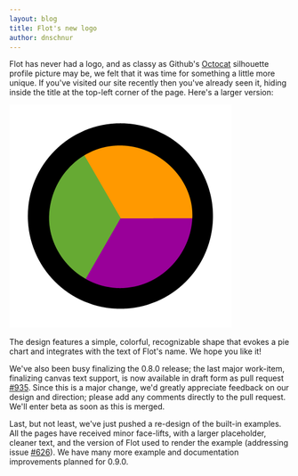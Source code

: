 ```yaml
---
layout: blog
title: Flot's new logo
author: dnschnur
---
```


Flot has never had a logo, and as classy as Github's [Octocat](http://octodex.github.com)
silhouette profile picture may be, we felt that it was time for something a
little more unique.  If you've visited our site recently then you've already
seen it, hiding inside the title at the top-left corner of the page.  Here's a
larger version:

<div class="blog-image">
	<img src="/images/blog/2013-01-28-flots-new-logo.png" alt="{{ post.title }}" title="{{ post.title }}" width="400" height="400"></img>
</div>

The design features a simple, colorful, recognizable shape that evokes a pie
chart and integrates with the text of Flot's name.  We hope you like it!

We've also been busy finalizing the 0.8.0 release; the last major work-item,
finalizing canvas text support, is now available in draft form as pull request
[#935](https://github.com/flot/flot/pull/935).  Since this is a major change,
we'd greatly appreciate feedback on our design and direction; please add any
comments directly to the pull request.  We'll enter beta as soon as this is
merged.

Last, but not least, we've just pushed a re-design of the built-in examples.
All the pages have received minor face-lifts, with a larger placeholder,
cleaner text, and the version of Flot used to render the example (addressing
issue [#626](https://github.com/flot/flot/issues/626)).  We have many more
example and documentation improvements planned for 0.9.0.
